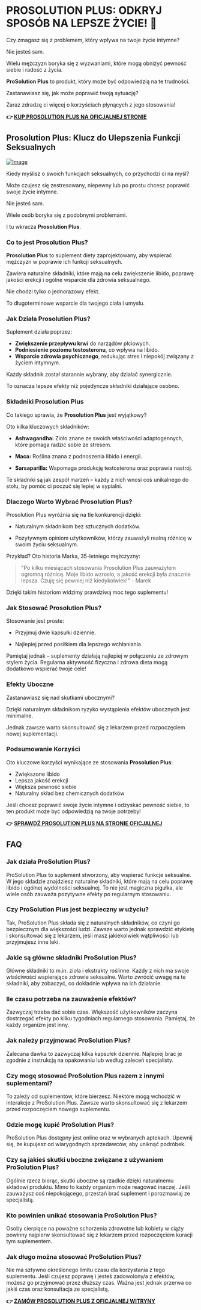 # PROSOLUTION PLUS: ODKRYJ SPOSÓB NA LEPSZE ŻYCIE! 🌟

Czy zmagasz się z problemem, który wpływa na twoje życie intymne? 

Nie jesteś sam. 

Wielu mężczyzn boryka się z wyzwaniami, które mogą obniżyć pewność siebie i radość z życia. 

**ProSolution Plus** to produkt, który może być odpowiedzią na te trudności. 

Zastanawiasz się, jak może poprawić twoją sytuację? 

Zaraz zdradzę ci więcej o korzyściach płynących z jego stosowania!



**👉 [KUP PROSOLUTION PLUS NA OFICJALNEJ STRONIE](https://gchaffi.com/Ym3VQCTE)**

## Prosolution Plus: Klucz do Ulepszenia Funkcji Seksualnych

[![Image](https://www2.sellhealth.com/175/prosolutionplus_22_1.png)](https://gchaffi.com/Ym3VQCTE)

Kiedy myślisz o swoich funkcjach seksualnych, co przychodzi ci na myśl? 

Może czujesz się zestresowany, niepewny lub po prostu chcesz poprawić swoje życie intymne. 

Nie jesteś sam.

Wiele osób boryka się z podobnymi problemami. 

I tu wkracza **Prosolution Plus**.

### Co to jest Prosolution Plus?

**Prosolution Plus** to suplement diety zaprojektowany, aby wspierać mężczyzn w poprawie ich funkcji seksualnych. 

Zawiera naturalne składniki, które mają na celu zwiększenie libido, poprawę jakości erekcji i ogólne wsparcie dla zdrowia seksualnego.

Nie chodzi tylko o jednorazowy efekt. 

To długoterminowe wsparcie dla twojego ciała i umysłu.

### Jak Działa Prosolution Plus?

Suplement działa poprzez:

- **Zwiększenie przepływu krwi** do narządów płciowych.
- **Podniesienie poziomu testosteronu**, co wpływa na libido.
- **Wsparcie zdrowia psychicznego**, redukując stres i niepokój związany z życiem intymnym.

Każdy składnik został starannie wybrany, aby działać synergicznie. 

To oznacza lepsze efekty niż pojedyncze składniki działające osobno.

### Składniki Prosolution Plus

Co takiego sprawia, że **Prosolution Plus** jest wyjątkowy? 

Oto kilka kluczowych składników:

- **Ashwagandha:** Zioło znane ze swoich właściwości adaptogennych, które pomaga radzić sobie ze stresem.
  
- **Maca:** Roślina znana z podnoszenia libido i energii.

- **Sarsaparilla:** Wspomaga produkcję testosteronu oraz poprawia nastrój.

Te składniki są jak zespół marzeń – każdy z nich wnosi coś unikalnego do stołu, by pomóc ci poczuć się lepiej w sypialni.

### Dlaczego Warto Wybrać Prosolution Plus?

Prosolution Plus wyróżnia się na tle konkurencji dzięki:

- Naturalnym składnikom bez sztucznych dodatków.
  
- Pozytywnym opiniom użytkowników, którzy zauważyli realną różnicę w swoim życiu seksualnym.

Przykład? Oto historia Marka, 35-letniego mężczyzny:

> "Po kilku miesiącach stosowania Prosolution Plus zauważyłem ogromną różnicę. Moje libido wzrosło, a jakość erekcji była znacznie lepsza. Czuję się pewniej niż kiedykolwiek!" - Marek

Dzięki takim historiom widzimy prawdziwą moc tego suplementu!

### Jak Stosować Prosolution Plus?

Stosowanie jest proste:

- Przyjmuj dwie kapsułki dziennie.
  
- Najlepiej przed posiłkiem dla lepszego wchłaniania.

Pamiętaj jednak – suplementy działają najlepiej w połączeniu ze zdrowym stylem życia. Regularna aktywność fizyczna i zdrowa dieta mogą dodatkowo wspierać twoje cele!

### Efekty Uboczne

Zastanawiasz się nad skutkami ubocznymi? 

Dzięki naturalnym składnikom ryzyko wystąpienia efektów ubocznych jest minimalne. 

Jednak zawsze warto skonsultować się z lekarzem przed rozpoczęciem nowej suplementacji.

### Podsumowanie Korzyści

Oto kluczowe korzyści wynikające ze stosowania **Prosolution Plus**:

- Zwiększone libido
- Lepsza jakość erekcji
- Większa pewność siebie
- Naturalny skład bez chemicznych dodatków

Jeśli chcesz poprawić swoje życie intymne i odzyskać pewność siebie, to ten produkt może być odpowiedzią na twoje potrzeby!



**👉 [SPRAWDŹ PROSOLUTION PLUS NA STRONIE OFICJALNEJ](https://gchaffi.com/Ym3VQCTE)**

## FAQ

### Jak działa ProSolution Plus?

ProSolution Plus to suplement stworzony, aby wspierać funkcje seksualne. W jego składzie znajdziesz naturalne składniki, które mają na celu poprawę libido i ogólnej wydolności seksualnej. To nie jest magiczna pigułka, ale wiele osób zauważa pozytywne efekty po regularnym stosowaniu.

### Czy ProSolution Plus jest bezpieczny w użyciu?

Tak, ProSolution Plus składa się z naturalnych składników, co czyni go bezpiecznym dla większości ludzi. Zawsze warto jednak sprawdzić etykietę i skonsultować się z lekarzem, jeśli masz jakiekolwiek wątpliwości lub przyjmujesz inne leki.

### Jakie są główne składniki ProSolution Plus?

Główne składniki to m.in. zioła i ekstrakty roślinne. Każdy z nich ma swoje właściwości wspierające zdrowie seksualne. Warto zwrócić uwagę na te składniki, aby zobaczyć, co dokładnie wpływa na ich działanie.

### Ile czasu potrzeba na zauważenie efektów?

Zazwyczaj trzeba dać sobie czas. Większość użytkowników zaczyna dostrzegać efekty po kilku tygodniach regularnego stosowania. Pamiętaj, że każdy organizm jest inny.

### Jak należy przyjmować ProSolution Plus?

Zalecana dawka to zazwyczaj kilka kapsułek dziennie. Najlepiej brać je zgodnie z instrukcją na opakowaniu lub według zaleceń specjalisty.

### Czy mogę stosować ProSolution Plus razem z innymi suplementami?

To zależy od suplementów, które bierzesz. Niektóre mogą wchodzić w interakcje z ProSolution Plus. Zawsze warto skonsultować się z lekarzem przed rozpoczęciem nowego suplementu.

### Gdzie mogę kupić ProSolution Plus?

ProSolution Plus dostępny jest online oraz w wybranych aptekach. Upewnij się, że kupujesz od wiarygodnych sprzedawców, aby uniknąć podróbek.

### Czy są jakieś skutki uboczne związane z używaniem ProSolution Plus?

Ogólnie rzecz biorąc, skutki uboczne są rzadkie dzięki naturalnemu składowi produktu. Mimo to każdy organizm może reagować inaczej. Jeśli zauważysz coś niepokojącego, przestań brać suplement i porozmawiaj ze specjalistą.

### Kto powinien unikać stosowania ProSolution Plus?

Osoby cierpiące na poważne schorzenia zdrowotne lub kobiety w ciąży powinny najpierw skonsultować się z lekarzem przed rozpoczęciem kuracji tym suplementem.

### Jak długo można stosować ProSolution Plus?

Nie ma sztywno określonego limitu czasu dla korzystania z tego suplementu. Jeśli czujesz poprawę i jesteś zadowolony/a z efektów, możesz go przyjmować przez dłuższy czas. Ważna jest jednak przerwa co jakiś czas oraz konsultacja ze specjalistą.



**👉 [ZAMÓW PROSOLUTION PLUS Z OFICJALNEJ WITRYNY](https://gchaffi.com/Ym3VQCTE)**